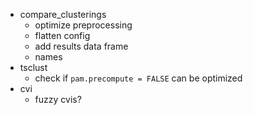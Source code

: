 * compare_clusterings
    + optimize preprocessing
    + flatten config
    + add results data frame
    + names
* tsclust
    + check if `pam.precompute = FALSE` can be optimized
* cvi
    + fuzzy cvis?
